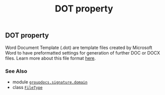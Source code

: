 ﻿---
title: DOT property
second_title: GroupDocs.Signature for Python via .NET API References
description: 
type: docs
url: /python-net/groupdocs.signature.domain/filetype/dot/
is_root: false
weight: 170
---

## DOT property


Word Document Template (.dot) are template files created by Microsoft Word to have preformatted settings for generation of further DOC or DOCX files. 
Learn more about this file format [here](https://wiki.fileformat.com/word-processing/dot).

### See Also
* module [`groupdocs.signature.domain`](../../)
* class [`FileType`](/signature/python-net/groupdocs.signature.domain/filetype)
